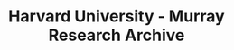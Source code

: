 ---
layout: repo
title: "Harvard University - Murray Research Archive"
id: 17731
permalink: repos/17731/
---
